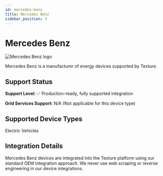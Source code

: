 ```yaml
---
id: mercedes-benz
title: Mercedes Benz
sidebar_position: 3
---
```


# Mercedes Benz

<div style={{ textAlign: 'center', margin: '20px 0' }}>
  <img 
    src="https://device.cms.texture.energy/logo/%20Mercedes-Benz%20Vector%20Icon.svg" 
    alt="Mercedes Benz logo" 
    style={{ maxWidth: '200px', maxHeight: '150px' }}
  />
</div>

Mercedes Benz is a manufacturer of energy devices supported by Texture.



## Support Status

**Support Level**: ✅ Production-ready, fully supported integration

**Grid Services Support**: N/A (Not applicable for this device type)

## Supported Device Types

Electric Vehicles

## Integration Details

Mercedes Benz devices are integrated into the Texture platform using our standard OEM integration approach. We never use web scraping or reverse engineering in our device integrations.


